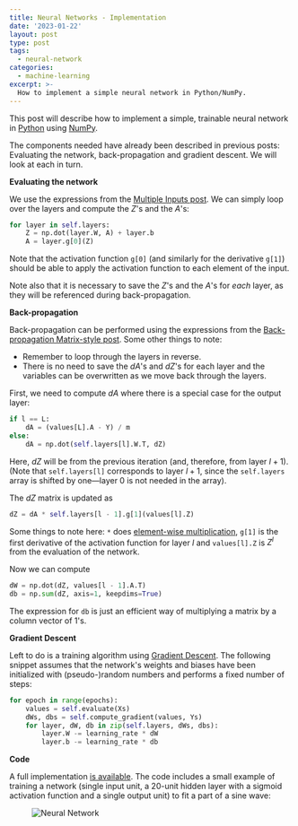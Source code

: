 ```yaml
---
title: Neural Networks - Implementation
date: '2023-01-22'
layout: post
type: post
tags:
  - neural-network
categories:
  - machine-learning
excerpt: >-
  How to implement a simple neural network in Python/NumPy.
---
```

This post will describe how to implement a simple, trainable neural network in
[Python](https://www.python.org) using [NumPy](https://numpy.org).

The components needed have already been described in previous posts:
Evaluating the network, back-propagation and gradient descent.
We will look at each in turn.

**Evaluating the network**

We use the expressions from the
[Multiple Inputs post](/blog/2023/01/neural-networks-03-multiple-inputs).
We can simply loop over the layers and compute the $Z$'s and the $A$'s:

```python
for layer in self.layers:
    Z = np.dot(layer.W, A) + layer.b
    A = layer.g[0](Z)
```

Note that the activation function `g[0]` (and similarly for the derivative
`g[1]`) should be able to apply the activation function to each element of the input.

Note also that it is necessary to save the $Z$'s and the $A$'s for *each* layer,
as they will be referenced during back-propagation.

**Back-propagation**

Back-propagation can be performed using the expressions from the
[Back-propagation Matrix-style post](/blog/2023/01/neural-networks-07-back-propagation-matrix-style).
Some other things to note:
- Remember to loop through the layers in reverse.
- There is no need to save the $dA$'s and $dZ$'s for each layer and the variables
  can be overwritten as we move back through the layers.

First, we need to compute $dA$ where there is a special case for the output layer:

```python
if l == L:
    dA = (values[L].A - Y) / m
else:
    dA = np.dot(self.layers[l].W.T, dZ)
```

Here, $dZ$ will be from the previous iteration (and, therefore, from layer $l+1$).
(Note that `self.layers[l]` corresponds to layer $l+1$, since the `self.layers` array
is shifted by one&mdash;layer 0 is not needed in the array).

The $dZ$ matrix is updated as

```python
dZ = dA * self.layers[l - 1].g[1](values[l].Z)
```

Some things to note here: `*` does
[element-wise multiplication](https://numpy.org/doc/stable/reference/generated/numpy.multiply.html),
`g[1]` is the first derivative of the activation function
for layer $l$ and `values[l].Z` is $Z^l$ from the evaluation of the network.

Now we can compute

```python
dW = np.dot(dZ, values[l - 1].A.T)
db = np.sum(dZ, axis=1, keepdims=True)
```

The expression for `db` is just an efficient way of multiplying a matrix by a
column vector of 1's.

**Gradient Descent**

Left to do is a training algorithm using
[Gradient Descent](/blog/2023/01/neural-networks-05-gradient-descent).
The following snippet assumes that the network's weights and biases have been
initialized with (pseudo-)random numbers and performs a fixed number of
steps:

```python
for epoch in range(epochs):
    values = self.evaluate(Xs)
    dWs, dbs = self.compute_gradient(values, Ys)
    for layer, dW, db in zip(self.layers, dWs, dbs):
        layer.W -= learning_rate * dW
        layer.b -= learning_rate * db
```

**Code**

A full implementation
[is available](https://github.com/janmarthedal/machine-learning-from-the-ground-up/blob/blog/simple_neural_network.py).
The code includes a small example of training a network (single input unit, a 20-unit hidden layer with
a sigmoid activation function and a single output unit) to fit a part of a sine wave:

<figure>
  <img src="/media/nn/neural-network-sin-test.svg" class="img-responsive" alt="Neural Network">
</figure>

